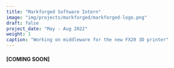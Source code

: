 ```yaml
---
title: "Markforged Software Intern"
image: "img/projects/markforged/markforged-logo.png"
draft: false
project_date: "May - Aug 2022"
weight: 1
caption: "Working on middleware for the new FX20 3D printer"
---
```


#### [COMING SOON]